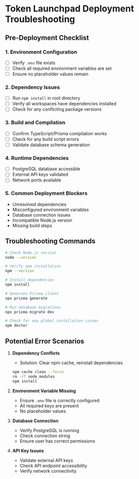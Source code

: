 # Token Launchpad Deployment Troubleshooting

## Pre-Deployment Checklist

### 1. Environment Configuration
- [ ] Verify `.env` file exists
- [ ] Check all required environment variables are set
- [ ] Ensure no placeholder values remain

### 2. Dependency Issues
- [ ] Run `npm install` in root directory
- [ ] Verify all workspaces have dependencies installed
- [ ] Check for any conflicting package versions

### 3. Build and Compilation
- [ ] Confirm TypeScript/Prisma compilation works
- [ ] Check for any build script errors
- [ ] Validate database schema generation

### 4. Runtime Dependencies
- [ ] PostgreSQL database accessible
- [ ] External API keys validated
- [ ] Network ports available

### 5. Common Deployment Blockers
- Unresolved dependencies
- Misconfigured environment variables
- Database connection issues
- Incompatible Node.js version
- Missing build steps

## Troubleshooting Commands

```bash
# Check Node.js version
node --version

# Verify npm installation
npm --version

# Install dependencies
npm install

# Generate Prisma client
npx prisma generate

# Run database migrations
npx prisma migrate dev

# Check for any global installation issues
npm doctor
```

## Potential Error Scenarios

1. **Dependency Conflicts**
   - Solution: Clear npm cache, reinstall dependencies
   ```bash
   npm cache clean --force
   rm -rf node_modules
   npm install
   ```

2. **Environment Variable Missing**
   - Ensure `.env` file is correctly configured
   - All required keys are present
   - No placeholder values

3. **Database Connection**
   - Verify PostgreSQL is running
   - Check connection string
   - Ensure user has correct permissions

4. **API Key Issues**
   - Validate external API keys
   - Check API endpoint accessibility
   - Verify network connectivity
